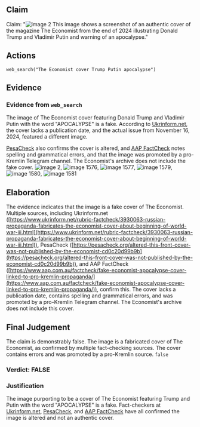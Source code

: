 ## Claim
Claim: "![image 2](media/3.jpg) This image shows a screenshot of an authentic cover of the magazine The Economist from the end of 2024 illustrating Donald Trump and Vladimir Putin and warning of an apocalypse."

## Actions
```
web_search("The Economist cover Trump Putin apocalypse")
```

## Evidence
### Evidence from `web_search`
The image of The Economist cover featuring Donald Trump and Vladimir Putin with the word "APOCALYPSE" is a fake. According to [Ukrinform.net](https://www.ukrinform.net/rubric-factcheck/3930063-russian-propaganda-fabricates-the-economist-cover-about-beginning-of-world-war-iii.html), the cover lacks a publication date, and the actual issue from November 16, 2024, featured a different image.

[PesaCheck](https://pesacheck.org/altered-this-front-cover-was-not-published-by-the-economist-cd0c20d99b9b) also confirms the cover is altered, and [AAP FactCheck](https://www.aap.com.au/factcheck/fake-economist-apocalypse-cover-linked-to-pro-kremlin-propaganda/) notes spelling and grammatical errors, and that the image was promoted by a pro-Kremlin Telegram channel. The Economist's archive does not include the fake cover. ![image 2](media/3.jpg), ![image 1576](media/2025-08-07_18-51-1754592678-969305.jpg), ![image 1577](media/2025-08-07_18-51-1754592679-963678.jpg), ![image 1579](media/2025-08-07_18-51-1754592681-032877.jpg), ![image 1580](media/2025-08-07_18-51-1754592718-848212.jpg), ![image 1581](media/2025-08-07_18-52-1754592726-018223.jpg)


## Elaboration
The evidence indicates that the image is a fake cover of The Economist. Multiple sources, including Ukrinform.net ([https://www.ukrinform.net/rubric-factcheck/3930063-russian-propaganda-fabricates-the-economist-cover-about-beginning-of-world-war-iii.html](https://www.ukrinform.net/rubric-factcheck/3930063-russian-propaganda-fabricates-the-economist-cover-about-beginning-of-world-war-iii.html)), PesaCheck ([https://pesacheck.org/altered-this-front-cover-was-not-published-by-the-economist-cd0c20d99b9b](https://pesacheck.org/altered-this-front-cover-was-not-published-by-the-economist-cd0c20d99b9b)), and AAP FactCheck ([https://www.aap.com.au/factcheck/fake-economist-apocalypse-cover-linked-to-pro-kremlin-propaganda/](https://www.aap.com.au/factcheck/fake-economist-apocalypse-cover-linked-to-pro-kremlin-propaganda/)), confirm this. The cover lacks a publication date, contains spelling and grammatical errors, and was promoted by a pro-Kremlin Telegram channel. The Economist's archive does not include this cover.


## Final Judgement
The claim is demonstrably false. The image is a fabricated cover of The Economist, as confirmed by multiple fact-checking sources. The cover contains errors and was promoted by a pro-Kremlin source. `false`

### Verdict: FALSE

### Justification
The image purporting to be a cover of The Economist featuring Trump and Putin with the word "APOCALYPSE" is a fake. Fact-checkers at [Ukrinform.net](https://www.ukrinform.net/rubric-factcheck/3930063-russian-propaganda-fabricates-the-economist-cover-about-beginning-of-world-war-iii.html), [PesaCheck](https://pesacheck.org/altered-this-front-cover-was-not-published-by-the-economist-cd0c20d99b9b), and [AAP FactCheck](https://www.aap.com.au/factcheck/fake-economist-apocalypse-cover-linked-to-pro-kremlin-propaganda/) have all confirmed the image is altered and not an authentic cover.
